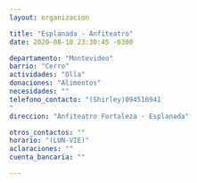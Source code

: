 ```yaml
---
layout: organizacion

title: "Esplanada - Anfiteatro"
date: 2020-08-10 23:30:45 -0300

departamento: "Montevideo"
barrio: "Cerro"
actividades: "Olla"
donaciones: "Alimentos"
necesidades: ""
telefono_contacto: "(Shirley)094516941
"
direccion: "Anfiteatro Fortaleza - Esplanada"

otros_contactos: ""
horario: "(LUN-VIE)"
aclaraciones: ""
cuenta_bancaria: ""

---
```

